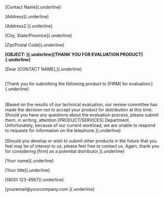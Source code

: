 [Contact Name]{.underline}

[Address]{.underline}

[Address2 ]{.underline}

[City, State/Province]{.underline}

[Zip/Postal Code]{.underline}

**[OBJECT: ]{.underline}[THANK YOU FOR EVALUATION PRODUCT]{.underline}**

[Dear \[CONTACT NAME\],]{.underline}

\
[Thank you for submitting the following product to \[FIRM\] for
evaluation:]{.underline}\
\
\
[Based on the results of our technical evaluation, our review committee
has made the decision not to accept your product for distribution at
this time. Should you have any questions about the evaluation process,
please submit them, in writing, attention \[PRODUCT/SERVICES\]
Department. Unfortunately, because of our current workload, we are
unable to respond to requests for information on the
telephone.]{.underline}\
\
[Should you develop or wish to submit other products in the future that
you feel may be of interest to us, please feel free to contact us.
Again, thank you for considering \[firm\] as a potential
distributor.]{.underline}

[Your name]{.underline}

[Your title]{.underline}

[(800) 123-4567]{.underline}

[youremail\@yourcompany.com ]{.underline}
